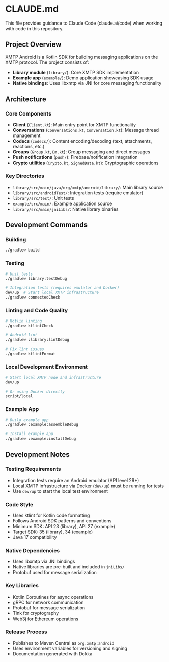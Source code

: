# CLAUDE.md

This file provides guidance to Claude Code (claude.ai/code) when working with code in this repository.

## Project Overview

XMTP Android is a Kotlin SDK for building messaging applications on the XMTP protocol. The project consists of:

- **Library module** (`library/`): Core XMTP SDK implementation
- **Example app** (`example/`): Demo application showcasing SDK usage
- **Native bindings**: Uses libxmtp via JNI for core messaging functionality

## Architecture

### Core Components

- **Client** (`Client.kt`): Main entry point for XMTP functionality
- **Conversations** (`Conversations.kt`, `Conversation.kt`): Message thread management
- **Codecs** (`codecs/`): Content encoding/decoding (text, attachments, reactions, etc.)
- **Groups** (`Group.kt`, `Dm.kt`): Group messaging and direct messages
- **Push notifications** (`push/`): Firebase/notification integration
- **Crypto utilities** (`Crypto.kt`, `SignedData.kt`): Cryptographic operations

### Key Directories

- `library/src/main/java/org/xmtp/android/library/`: Main library source
- `library/src/androidTest/`: Integration tests (require emulator)
- `library/src/test/`: Unit tests
- `example/src/main/`: Example application source
- `library/src/main/jniLibs/`: Native library binaries

## Development Commands

### Building
```bash
./gradlew build
```

### Testing
```bash
# Unit tests
./gradlew library:testDebug

# Integration tests (requires emulator and Docker)
dev/up  # Start local XMTP infrastructure
./gradlew connectedCheck
```

### Linting and Code Quality
```bash
# Kotlin linting
./gradlew ktlintCheck

# Android lint
./gradlew :library:lintDebug

# Fix lint issues
./gradlew ktlintFormat
```

### Local Development Environment
```bash
# Start local XMTP node and infrastructure
dev/up

# Or using Docker directly
script/local
```

### Example App
```bash
# Build example app
./gradlew :example:assembleDebug

# Install example app
./gradlew :example:installDebug
```

## Development Notes

### Testing Requirements
- Integration tests require an Android emulator (API level 29+)
- Local XMTP infrastructure via Docker (`dev/up`) must be running for tests
- Use `dev/up` to start the local test environment

### Code Style
- Uses ktlint for Kotlin code formatting
- Follows Android SDK patterns and conventions
- Minimum SDK: API 23 (library), API 27 (example)
- Target SDK: 35 (library), 34 (example)
- Java 17 compatibility

### Native Dependencies
- Uses libxmtp via JNI bindings
- Native libraries are pre-built and included in `jniLibs/`
- Protobuf used for message serialization

### Key Libraries
- Kotlin Coroutines for async operations
- gRPC for network communication
- Protobuf for message serialization
- Tink for cryptography
- Web3j for Ethereum operations

### Release Process
- Publishes to Maven Central as `org.xmtp:android`
- Uses environment variables for versioning and signing
- Documentation generated with Dokka